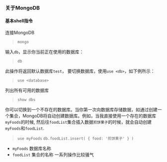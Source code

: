### 关于MongoDB

#### 基本shell指令

连接MongoDB 
> `mongo`

输入`db`，显示你当前正在使用的数据库：
> `db`

此操作将返回默认数据库`test`， 要切换数据库，使用`use <db>`，如下例所示：
> `use <database>`
  
列出所有可用的数据库
> `show dbs`

你可以切换到一个不存在的数据库。当你第一次向数据库存储数据，如通过创建一个集合，MongoDB将自动创建数据库。例如，当我直接使用一个存在的数据库`myFoods`的时候, 然后往`foodList`集合插入数据`煎饼果子`的时候，就会自动创建`myFoods`和`foodList`.

> `use myFoods`
`db.foodList.insert( { food: '煎饼果子' } )`

+ `myFoods` 数据库名称
+ `foodList` 集合的名称
一系列操作比较骚气
